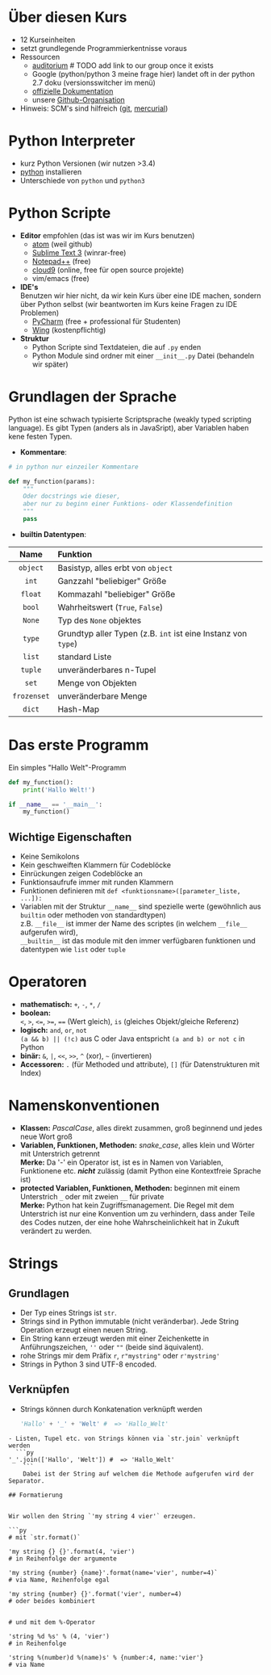 # Über diesen Kurs
- 12 Kurseinheiten
- setzt grundlegende Programmierkentnisse voraus
- Ressourcen
    - [auditorium](http://auditorium.inf.tu-dresden.de) # TODO add link to our group once it exists
    - Google (python/python 3 meine frage hier) landet oft in der python 2.7 doku (versionsswitcher im menü)
    - [offizielle Dokumentation](docs.python.org)
    - unsere [Github-Organisation](http://github.com/tud-python-courses)
- Hinweis: SCM's sind hilfreich ([git](https://git-scm.com), [mercurial](http://mercurial.selenic.com/))


# Python Interpreter
- kurz Python Versionen (wir nutzen >3.4)
- [python](http://www.python.org) installieren
- Unterschiede von `python` und `python3`


# Python Scripte
- __Editor__ empfohlen (das ist was wir im Kurs benutzen)
    - [atom](https://atom.io) (weil github)
    - [Sublime Text 3](http://www.sublimetext.com/3) (winrar-free)
    - [Notepad++](http://notepad-plus-plus.org) (free)
    - [cloud9](https://c9.io) (online, free für open source projekte)
    - vim/emacs (free)
- __IDE's__  
Benutzen wir hier nicht, da wir kein Kurs über eine IDE machen, sondern über Python selbst (wir beantworten im Kurs keine Fragen zu IDE Problemen)
    - [PyCharm](https://jetbrains.com/pycharm) (free + professional für Studenten)
    - [Wing](https://wingware.com/) (kostenpflichtig)
- __Struktur__
    - Python Scripte sind Textdateien, die auf `.py` enden
    - Python Module sind ordner mit einer `__init__.py` Datei (behandeln wir später)


# Grundlagen der Sprache
Python ist eine schwach typisierte Scriptsprache (weakly typed scripting language). Es gibt Typen (anders als in JavaSript), aber Variablen haben kene festen Typen.

- __Kommentare__:

```py
# in python nur einzeiler Kommentare

def my_function(params):
    """
    Oder docstrings wie dieser,
    aber nur zu beginn einer Funktions- oder Klassendefinition
    """
    pass
```

- __builtin Datentypen__:

| Name | Funktion |
|:----:|:---------|
| `object` | Basistyp, alles erbt von `object` |
| `int` | Ganzzahl "beliebiger" Größe |
| `float` | Kommazahl "beliebiger" Größe |
| `bool` | Wahrheitswert (`True`, `False`) |
| `None` | Typ des `None` objektes |
| `type` | Grundtyp aller Typen (z.B. `int` ist eine Instanz von `type`) |
| `list` | standard Liste |
| `tuple` | unveränderbares n-Tupel |
| `set` | Menge von Objekten |
| `frozenset` | unveränderbare Menge |
| `dict` | Hash-Map |

# Das erste Programm
Ein simples "Hallo Welt"-Programm

```py
def my_function():
    print('Hallo Welt!')

if __name__ == '__main__':
    my_function()
```

## Wichtige Eigenschaften
- Keine Semikolons
- Kein geschweiften Klammern für Codeblöcke
- Einrückungen zeigen Codeblöcke an
- Funktionsaufrufe immer mit runden Klammern
- Funktionen definieren mit `def <funktionsname>([parameter_liste, ...]):`
- Variablen mit der Struktur `__name__` sind spezielle werte (gewöhnlich aus `builtin` oder methoden von standardtypen)  
  z.B. `__file__` ist immer der Name des scriptes (in welchem `__file__` aufgerufen wird),  
  `__builtin__` ist das module mit den immer verfügbaren funktionen und datentypen wie `list` oder `tuple`

# Operatoren
- __mathematisch:__ `+`, `-`, `*`, `/` 
- __boolean:__  
  `<`, `>`, `<=`, `>=`, `==` (Wert gleich), `is` (gleiches Objekt/gleiche Referenz)
- __logisch:__ `and`, `or`, `not`  
  `(a && b) || (!c)` aus C oder Java entspricht `(a and b) or not c` in Python
- __binär:__ `&`, `|`, `<<`, `>>`, `^` (xor), `~` (invertieren)
- __Accessoren:__ `.` (für Methoded und attribute), `[]` (für Datenstrukturen mit Index)

# Namenskonventionen
- __Klassen:__ *PascalCase*, alles direkt zusammen, groß beginnend und jedes neue Wort groß
- __Variablen, Funktionen, Methoden:__ *snake_case*, alles klein und Wörter mit Unterstrich getrennt  
  __Merke:__ Da '-' ein Operator ist, ist es in Namen von Variablen, Funktionene etc. __*nicht*__ zulässig (damit Python eine Kontextfreie Sprache ist)
- __protected Variablen, Funktionen, Methoden:__ beginnen mit einem Unterstrich `_` oder mit zweien `__` für private  
  __Merke:__ Python hat kein Zugriffsmanagement. Die Regel mit dem Unterstrich ist nur eine Konvention um zu verhindern, dass ander Teile des Codes nutzen, der eine hohe Wahrscheinlichkeit hat in Zukuft verändert zu werden.

# Strings
## Grundlagen
- Der Typ eines Strings ist `str`.
- Strings sind in Python immutable (nicht veränderbar). Jede String Operation erzeugt einen neuen String.
- Ein String kann erzeugt werden mit einer Zeichenkette in Anführungszeichen, `''` oder `""` (beide sind äquivalent).
- rohe Strings mir dem Präfix `r`, `r"mystring"` oder `r'mystring'`
- Strings in Python 3 sind UTF-8 encoded.

## Verknüpfen
- Strings können durch Konkatenation verknüpft werden  
  ```py
  'Hallo' + '_' + 'Welt' #  => 'Hallo_Welt'
```
- Listen, Tupel etc. von Strings können via `str.join` verknüpft werden
  ```py
'_'.join(['Hallo', 'Welt']) #  => 'Hallo_Welt'
    ```
    Dabei ist der String auf welchem die Methode aufgerufen wird der Separator.

## Formatierung


Wir wollen den String `'my string 4 vier'` erzeugen.

```py
# mit `str.format()`  

'my string {} {}'.format(4, 'vier')
# in Reihenfolge der argumente

'my string {number} {name}'.format(name='vier', number=4)`
# via Name, Reihenfolge egal

'my string {number} {}'.format('vier', number=4)
# oder beides kombiniert


# und mit dem %-Operator

'string %d %s' % (4, 'vier')
# in Reihenfolge

'string %(number)d %(name)s' % {number:4, name:'vier'}
# via Name
  ```
